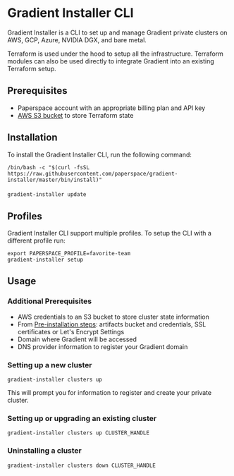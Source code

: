 # Gradient Installer CLI

Gradient Installer is a CLI to set up and manage Gradient private clusters on AWS, GCP, Azure, NVIDIA DGX, and bare metal.

Terraform is used under the hood to setup all the infrastructure. Terraform modules can also be used directly to integrate Gradient into an existing Terraform setup.

## Prerequisites

* Paperspace account with an appropriate billing plan and API key
* [AWS S3 bucket](https://docs.aws.amazon.com/AmazonS3/latest/user-guide/create-bucket.html) to store Terraform state

## Installation

To install the Gradient Installer CLI, run the following command:

```
/bin/bash -c "$(curl -fsSL https://raw.githubusercontent.com/paperspace/gradient-installer/master/bin/install)"
```

#### 

```text
gradient-installer update
```

## **Profiles**

Gradient Installer CLI support multiple profiles. To setup the CLI with a different profile run:

```text
export PAPERSPACE_PROFILE=favorite-team
gradient-installer setup
```

## **Usage**

### Additional Prerequisites

* AWS credentials to an S3 bucket to store cluster state information
* From [Pre-installation steps](pre-installation-steps.md): artifacts bucket and credentials, SSL certificates or Let's Encrypt Settings
* Domain where Gradient will be accessed
* DNS provider information to register your Gradient domain

### Setting up a new cluster

```text
gradient-installer clusters up
```

This will prompt you for information to register and create your private cluster. 

### Setting up or upgrading an existing cluster

```text
gradient-installer clusters up CLUSTER_HANDLE
```

### Uninstalling a cluster

```text
gradient-installer clusters down CLUSTER_HANDLE
```

